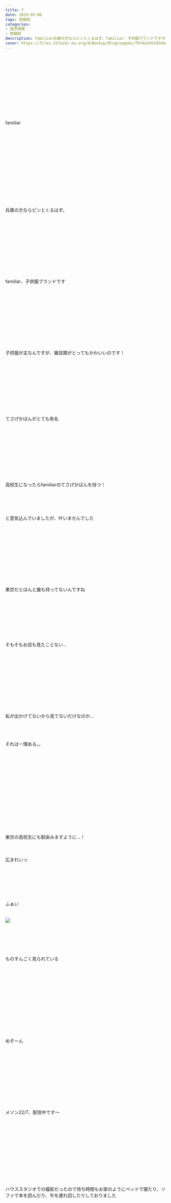 ```yaml
---
title: f
date: 2019-05-06
tags: 西條和
categories: 
- 成员博客
- 西條和
description: familiar兵庫の方ならピンとくるはず。familiar、子供服ブランドです子供服が主なんですが、雑...
cover: https://files.227wiki.eu.org/d/Backup/Blog/nagomi/f874e2451954ebde71a2a5c95822c.jpg 
---
```

<div class="blog_detail__main">
<br/>
<br/>
<br/>
<br/>
<br/>
<br/>
<br/>
<br/>
<br/>
<br/>
<br/>
<br/>
familiar<br/>
<br/>
<br/>
<br/>
<br/>
<br/>
<br/>
<br/>
<br/>
<br/>
<br/>
<br/>
<br/>
<br/>
<br/>
<br/>
兵庫の方ならピンとくるはず。<br/>
<br/>
<br/>
<br/>
<br/>
<br/>
<br/>
<br/>
<br/>
<br/>
<br/>
<br/>
<br/>
familiar、子供服ブランドです<br/>
<br/>
<br/>
<br/>
<br/>
<br/>
<br/>
<br/>
<br/>
<br/>
<br/>
<br/>
<br/>
子供服が主なんですが、雑貨類がとってもかわいいのです！<br/>
<br/>
<br/>
<br/>
<br/>
<br/>
<br/>
<br/>
<br/>
<br/>
<br/>
<br/>
てさげかばんがとても有名<br/>
<br/>
<br/>
<br/>
<br/>
<br/>
<br/>
<br/>
<br/>
<br/>
<br/>
<br/>
高校生になったらfamiliarのてさげかばんを持つ！<br/>
<br/>
<br/>
<br/>
<br/>
<br/>
と意気込んでいましたが、叶いませんでした<br/>
<br/>
<br/>
<br/>
<br/>
<br/>
<br/>
<br/>
<br/>
<br/>
<br/>
<br/>
<br/>
東京だとほんと誰も持ってないんですね<br/>
<br/>
<br/>
<br/>
<br/>
<br/>
<br/>
<br/>
<br/>
<br/>
そもそもお店も見たことない…<br/>
<br/>
<br/>
<br/>
<br/>
<br/>
<br/>
<br/>
<br/>
<br/>
<br/>
<br/>
<br/>
私が出かけてないから見てないだけなのか…<br/>
<br/>
<br/>
<br/>
<br/>
それは一理ある。。<br/>
<br/>
<br/>
<br/>
<br/>
<br/>
<br/>
<br/>
<br/>
<br/>
<br/>
<br/>
<br/>
<br/>
<br/>
<br/>
<br/>
東京の高校生にも馴染みますように…！<br/>
<br/>
<br/>
<br/>
広まれいっ<br/>
<br/>
<br/>
<br/>
<br/>
<br/>
<br/>
<br/>
ふぁい<br/>
<br/>
<br/>
<img src="https://files.227wiki.eu.org/d/Backup/Blog/nagomi/f874e2451954ebde71a2a5c95822c.jpg"><br/>
<br/>
<br/>
<br/>
<br/>
<br/>
<br/>
ものすんごく見られている<br/>
<br/>
<br/>
<br/>
<br/>
<br/>
<br/>
<br/>
<br/>
<br/>
<br/>
<br/>
<br/>
<br/>
<br/>
めぞーん<br/>
<br/>
<br/>
<br/>
<br/>
<br/>
<br/>
<br/>
<br/>
<br/>
<br/>
<br/>
<br/>
メゾン22/7、配信中です〜<br/>
<br/>
<br/>
<br/>
<br/>
<br/>
<br/>
<br/>
<br/>
<br/>
<br/>
<br/>
<br/>
<br/>
ハウススタジオでの撮影だったので待ち時間もお家のようにベッドで寝たり、ソファで本を読んだり、牛を連れ回したりしておりました<br/>
<br/>
<br/>
<br/>
<br/>
<br/>
<br/>
<br/>
<br/>
<br/>
<br/>
<br/>
<br/>
<br/>
<br/>
実に愉快なり。<br/>
<br/>
<br/>
<br/>
<br/>
<br/>
<br/>
<br/>
<br/>
<br/>
<br/>
<br/>
<br/>
<br/>
<br/>
<br/>
<br/>
<br/>
どこまで内緒なのかわかりませんが割と好き勝手というかすきなことやらせてもらえたので終始ご機嫌だと思います<br/>
<br/>
<br/>
<br/>
<br/>
<br/>
<br/>
<br/>
<br/>
<br/>
<br/>
あれがたくさんもらえてうれしかった〜！<br/>
<br/>
<br/>
<br/>
<br/>
<br/>
<br/>
<br/>
<br/>
<br/>
<br/>
<br/>
<br/>
<br/>
<br/>
<br/>
ぜひ体験してみてください！<br/>
<br/>
<br/>
<br/>
<br/>
<br/>
<br/>
<br/>
<br/>
<br/>
<br/>
<br/>
<br/>
<br/>
<br/>
<br/>
<br/>
<br/>
<br/>
そしてそしてナナニジroomも終わりました！<br/>
<br/>
<br/>
<br/>
<br/>
<br/>
<br/>
<br/>
<br/>
<br/>
<br/>
<br/>
<br/>
実は向さんはもちろんメンバー全員とも会うのが少し久しぶりで、だいぶ最初は緊張気味でお送りしておりました…<br/>
<br/>
<br/>
<br/>
<br/>
<br/>
<br/>
<br/>
<br/>
<br/>
<br/>
<br/>
<br/>
<br/>
でも手押し相撲でべしべしやってたらなんとかリラックスできましたえへ<br/>
<br/>
<br/>
<br/>
<br/>
<br/>
<br/>
<br/>
<br/>
<br/>
<br/>
<br/>
<br/>
<br/>
<br/>
でも悔しかったなぁ<br/>
<br/>
<br/>
<br/>
勝ちたかった…ぐぬぬ。<br/>
<br/>
<br/>
<br/>
<br/>
<br/>
<br/>
<br/>
<br/>
<br/>
<br/>
<br/>
<br/>
<br/>
<br/>
<br/>
<br/>
<br/>
<br/>
<br/>
<br/>
<br/>
ちなみにくやしい気持ちはねるねるねるねを食べて落ち着かせました。<br/>
<br/>
<br/>
<br/>
<br/>
<br/>
<br/>
<br/>
<br/>
<br/>
<br/>
<br/>
<br/>
一件落着！<br/>
<br/>
<br/>
<br/>
<br/>
<br/>
<br/>
<br/>
<br/>
<br/>
<br/>
<br/>
<br/>
<br/>
<br/>
<br/>
<br/>
<br/>
<br/>
<br/>
<br/>
<br/>
<br/>
<br/>
<br/>
おしまい。<br/>
<br/>
<br/>
<br/>
<br/>
<br/>
<br/>
<br/>
<br/>
<br/>
<br/>
<br/>
<br/>
<br/>
<br/>
<br/>
あっ、ジャグリングもがんばります<br/>
<br/>
<br/>
<br/>
<br/>
<br/>
<br/>
<br/>
<br/>
<br/>
<br/>
<br/>
できるんかな〜
<!--twitter-->

<!--//twitter-->
</img></div>